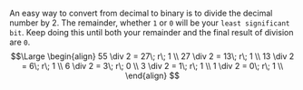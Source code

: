An easy way to convert from decimal to binary is to divide the decimal number by 2. The remainder, whether `1` or `0` will be your `least significant bit`. Keep doing this until both your remainder and the final result of division are `0`.
$$\Large
\begin{align}
55 \div 2 = 27\; r\; 1 \\
27 \div 2 = 13\; r\; 1 \\
13 \div 2 = 6\; r\; 1 \\
6 \div 2 = 3\; r\; 0 \\
3 \div 2 = 1\; r\; 1 \\
1 \div 2 = 0\; r\; 1 \\
\end{align}
$$
